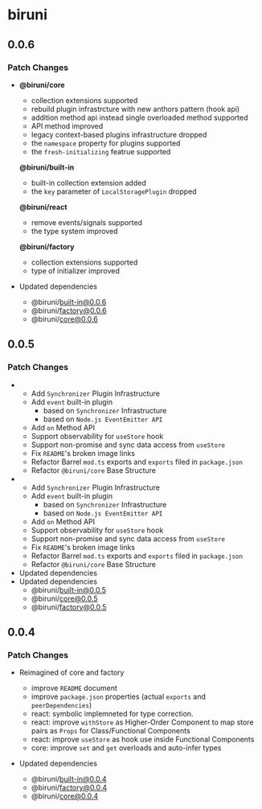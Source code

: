 # biruni

## 0.0.6

### Patch Changes

-   **@biruni/core**

    -   collection extensions supported
    -   rebuild plugin infrastrcture with new anthors pattern (hook api)
    -   addition method api instead single overloaded method supported
    -   API method improved
    -   legacy context-based plugins infrastructure dropped
    -   the `namespace` property for plugins supported
    -   the `fresh-initializing` featrue supported

    **@biruni/built-in**

    -   built-in collection extension added
    -   the `key` parameter of `LocalStoragePlugin` dropped

    **@biruni/react**

    -   remove events/signals supported
    -   the type system improved

    **@biruni/factory**

    -   collection extensions supported
    -   type of initializer improved

-   Updated dependencies
    -   @biruni/built-in@0.0.6
    -   @biruni/factory@0.0.6
    -   @biruni/core@0.0.6

## 0.0.5

### Patch Changes

-   -   Add `Synchronizer` Plugin Infrastructure
    -   Add `event` built-in plugin
        -   based on `Synchronizer` Infrastructure
        -   based on `Node.js EventEmitter API`
    -   Add `on` Method API
    -   Support observability for `useStore` hook
    -   Support non-promise and sync data access from `useStore`
    -   Fix `README`'s broken image links
    -   Refactor Barrel `mod.ts` exports and `exports` filed in `package.json`
    -   Refactor `@biruni/core` Base Structure
-   -   Add `Synchronizer` Plugin Infrastructure
    -   Add `event` built-in plugin
        -   based on `Synchronizer` Infrastructure
        -   based on `Node.js EventEmitter API`
    -   Add `on` Method API
    -   Support observability for `useStore` hook
    -   Support non-promise and sync data access from `useStore`
    -   Fix `README`'s broken image links
    -   Refactor Barrel `mod.ts` exports and `exports` filed in `package.json`
    -   Refactor `@biruni/core` Base Structure
-   Updated dependencies
-   Updated dependencies
    -   @biruni/built-in@0.0.5
    -   @biruni/core@0.0.5
    -   @biruni/factory@0.0.5

## 0.0.4

### Patch Changes

-   Reimagined of core and factory

    -   improve `README` document
    -   improve `package.json` properties (actual `exports` and `peerDependencies`)
    -   react: symbolic implemneted for type correction.
    -   react: improve `withStore` as Higher-Order Component to map store pairs as `Props` for Class/Functional Components
    -   react: improve `useStore` as hook use inside Functional Components
    -   core: improve `set` and `get` overloads and auto-infer types

-   Updated dependencies
    -   @biruni/built-in@0.0.4
    -   @biruni/factory@0.0.4
    -   @biruni/core@0.0.4
